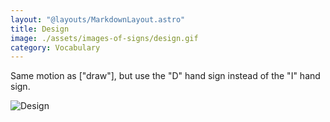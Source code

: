 ```yaml
---
layout: "@layouts/MarkdownLayout.astro"
title: Design
image: ./assets/images-of-signs/design.gif
category: Vocabulary
---
```


Same motion as ["draw"],
but use the "D" hand sign instead of the "I" hand sign.

![Design](@signs/design.gif)
